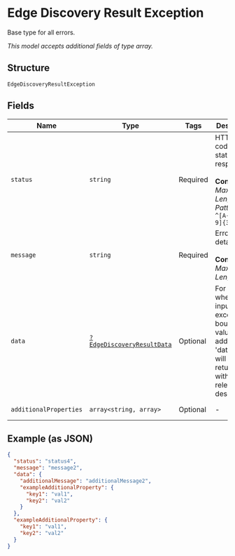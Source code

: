 
# Edge Discovery Result Exception

Base type for all errors.

*This model accepts additional fields of type array.*

## Structure

`EdgeDiscoveryResultException`

## Fields

| Name | Type | Tags | Description | Getter | Setter |
|  --- | --- | --- | --- | --- | --- |
| `status` | `string` | Required | HTTP status code or status of response.<br><br>**Constraints**: *Maximum Length*: `32`, *Pattern*: `^[A-Za-z0-9]{3,32}$` | getStatus(): string | setStatus(string status): void |
| `message` | `string` | Required | Error details.<br><br>**Constraints**: *Maximum Length*: `32` | getMessage(): string | setMessage(string message): void |
| `data` | [`?EdgeDiscoveryResultData`](../../doc/models/edge-discovery-result-data.md) | Optional | For cases where user input exceeds the boundary values an additional 'data' key will be returned with a relevant description. | getData(): ?EdgeDiscoveryResultData | setData(?EdgeDiscoveryResultData data): void |
| `additionalProperties` | `array<string, array>` | Optional | - | findAdditionalProperty(string key): array | additionalProperty(string key, array value): void |

## Example (as JSON)

```json
{
  "status": "status4",
  "message": "message2",
  "data": {
    "additionalMessage": "additionalMessage2",
    "exampleAdditionalProperty": {
      "key1": "val1",
      "key2": "val2"
    }
  },
  "exampleAdditionalProperty": {
    "key1": "val1",
    "key2": "val2"
  }
}
```

